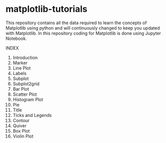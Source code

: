 # matplotlib-tutorials
This repository contains all the data required to learn the concepts of Matplotlib using python and will continuously changed to keep you updated with Matplotlib. In this repository coding for Matplotlib is done using Jupyter Notebook.

INDEX

1. Introduction 
2. Marker 
3. Line Plot 
4. Labels 
5. Subplot 
6. Subplot2grid 
7. Bar Plot 
8. Scatter Plot 
9. Histogram Plot 
10. Pie 
11. Title 
12. Ticks and Legends 
13. Contour 
14. Quiver 
15. Box Plot
16. Violin Plot